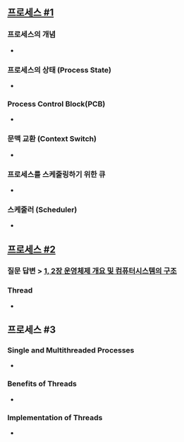 ## [프로세스 #1](https://core.ewha.ac.kr/publicview/C0101020140318134023355997?vmode=f)

### 프로세스의 개념

-

### 프로세스의 상태 (Process State)

-

### Process Control Block(PCB)

-

### 문맥 교환 (Context Switch)

-

### 프로세스를 스케줄링하기 위한 큐

-

### 스케줄러 (Scheduler)

-

## [프로세스 #2](https://core.ewha.ac.kr/publicview/C0101020140321141759959993?vmode=f)

### 질문 답변 > [1, 2장 운영체제 개요 및 컴퓨터시스템의 구조](/운영체제/1,-2장-운영체제-개요-및-컴퓨터시스템의-구조.md)

### Thread

-

## 프로세스 #3

### Single and Multithreaded Processes

-

### Benefits of Threads

-

### Implementation of Threads

-
